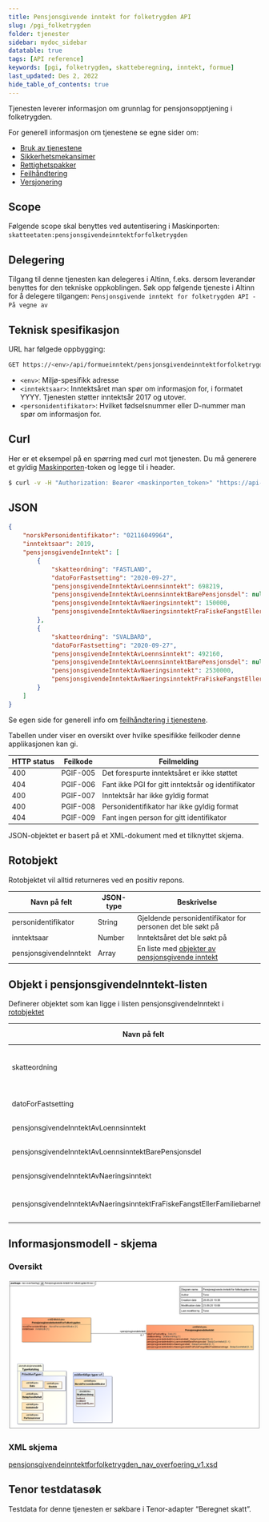 ```yaml
---
title: Pensjonsgivende inntekt for folketrygden API
slug: /pgi_folketrygden
folder: tjenester
sidebar: mydoc_sidebar
datatable: true
tags: [API reference]
keywords: [pgi, folketrygden, skatteberegning, inntekt, formue]
last_updated: Des 2, 2022
hide_table_of_contents: true
---
```

<summary>Tjenesten leverer informasjon om grunnlag for pensjonsopptjening i folketrygden.</summary>

<Tabs underline={true}>
<TabItem headerText="Om tjenesten" itemKey="itemKey-1" default>

For generell informasjon om tjenestene se egne sider om:
* [Bruk av tjenestene](../om/bruk.md)
* [Sikkerhetsmekansimer](../om/sikkerhet.md)
* [Rettighetspakker](../om/rettighetspakker.md) 
* [Feilhåndtering](../om/feil.md)
* [Versjonering](../om/versjoner.md)

## Scope
Følgende scope skal benyttes ved autentisering i Maskinporten: `skatteetaten:pensjonsgivendeinntektforfolketrygden`

## Delegering
Tilgang til denne tjenesten kan delegeres i Altinn, f.eks. dersom leverandør benyttes for den tekniske oppkoblingen. Søk opp følgende tjeneste i Altinn for å delegere tilgangen: `Pensjonsgivende inntekt for folketrygden API - På vegne av`

## Teknisk spesifikasjon

URL har følgede oppbygging:

```bash
GET https://<env>/api/formueinntekt/pensjonsgivendeinntektforfolketrygden/<inntektsaar>/<personidentifikator>
```

* `<env>`: Miljø-spesifikk adresse
* `<inntektsaar>`: Inntektsåret man spør om informasjon for, i formatet YYYY. Tjenesten støtter inntektsår 2017 og utover.
* `<personidentifikator>`: Hvilket fødselsnummer eller D-nummer man spør om informasjon for.

</TabItem>
<TabItem headerText="Eksempler" itemKey="itemKey-2">

## Curl

Her er et eksempel på en spørring med curl mot tjenesten. Du må generere et gyldig [Maskinporten](../om/sikkerhet.md)-token og legge til i header.

```bash
$ curl -v -H "Authorization: Bearer <maskinporten_token>" "https://api-at.sits.no/api/formueinntekt/pensjonsgivendeinntektforfolketrygden/2019/02116049964"
```

## JSON

```json
{
    "norskPersonidentifikator": "02116049964",
    "inntektsaar": 2019,
    "pensjonsgivendeInntekt": [
        {
            "skatteordning": "FASTLAND",
            "datoForFastsetting": "2020-09-27",
            "pensjonsgivendeInntektAvLoennsinntekt": 698219,
            "pensjonsgivendeInntektAvLoennsinntektBarePensjonsdel": null,
            "pensjonsgivendeInntektAvNaeringsinntekt": 150000,
            "pensjonsgivendeInntektAvNaeringsinntektFraFiskeFangstEllerFamiliebarnehage": 85000
        },
        {
            "skatteordning": "SVALBARD",
            "datoForFastsetting": "2020-09-27",
            "pensjonsgivendeInntektAvLoennsinntekt": 492160,
            "pensjonsgivendeInntektAvLoennsinntektBarePensjonsdel": null,
            "pensjonsgivendeInntektAvNaeringsinntekt": 2530000,
            "pensjonsgivendeInntektAvNaeringsinntektFraFiskeFangstEllerFamiliebarnehage": null
        }
    ]
}
```
</TabItem>
<TabItem headerText="Feilkoder" itemKey="itemKey-3">

Se egen side for generell info om [feilhåndtering i tjenestene](../om/feil.md).

Tabellen under viser en oversikt over hvilke spesifikke feilkoder denne applikasjonen kan gi. 

| HTTP status | Feilkode | Feilmelding |
|-------------|----------|-------------|
| 400 | PGIF-005 | Det forespurte inntektsåret er ikke støttet |
| 404 | PGIF-006 | Fant ikke PGI for gitt inntektsår og identifikator |
| 400 | PGIF-007 | Inntektsår har ikke gyldig format |
| 400 | PGIF-008 | Personidentifikator har ikke gyldig format |
| 404 | PGIF-009 | Fant ingen person for gitt identifikator |

</TabItem>
<TabItem headerText="Informasjonsmodell" itemKey="itemKey-4">

JSON-objektet er basert på et XML-dokument med et tilknyttet skjema.

## Rotobjekt

Rotobjektet vil alltid returneres ved en positiv repons.

| Navn på felt | JSON-type | Beskrivelse |
| -------------|-----------|---------------------------------------------------------------|
| personidentifikator | String | Gjeldende personidentifikator for personen det ble søkt på|
| inntektsaar | Number | Inntektsåret det ble søkt på|
| pensjonsgivendeInntekt | Array | En liste med [objekter av pensjonsgivende inntekt](#objekt-i-pensjonsgivendeinntekt-listen) |

## Objekt i pensjonsgivendeInntekt-listen

Definerer objektet som kan ligge i listen pensjonsgivendeInntekt i [rotobjektet](#rotobjekt)

| Navn på felt | JSON-type | Beskrivelse |
| -------------|-----------|----------------------------------------------------------------------------------------------------|
| skatteordning | String | Skatteordningen det leveres data for. Gyldige verdier er: [FASTLAND, SVALBARD, KILDESKATT_PAA_LOENN] |
| datoForFastsetting | String | Dato for fastsetting. Gyldig format [YYYY-MM-DD] (ISO 8601 datoformat) |
| pensjonsgivendeInntektAvLoennsinntekt | Number | Pensjonsgivende lønnsinntekt |
| pensjonsgivendeInntektAvLoennsinntektBarePensjonsdel | Number | Pensjonsgivende lønnsinntekt, bare pensjonsdel |
| pensjonsgivendeInntektAvNaeringsinntekt | Number | Pensjonsgivende inntekt av næringsinntekt |
| pensjonsgivendeInntektAvNaeringsinntektFraFiskeFangstEllerFamiliebarnehage | Number | Pensjonsgivende inntekt av næringsinntekt fra fiske, fangst eller familiebarnehage |

## Informasjonsmodell - skjema

### Oversikt
![Oversikt](../../static/download/pgi-folketrygden/pgi-folketrygden.png)

### XML skjema
[pensjonsgivendeinntektforfolketrygden_nav_overfoering_v1.xsd](../../static/download/pgi-folketrygden/pensjonsgivendeinntektforfolketrygden_nav_overfoering_v1.xsd) 
 
</TabItem>
<TabItem headerText="Test" itemKey="itemKey-5">

## Tenor testdatasøk
Testdata for denne tjenesten er søkbare i Tenor-adapter “Beregnet skatt”.
    
</TabItem>
</Tabs>


